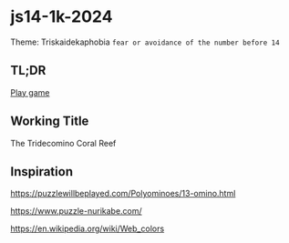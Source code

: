 # js14-1k-2024

Theme: Triskaidekaphobia `fear or avoidance of the number before 14`

## TL;DR

[Play game](https://supernapie.github.io/js14-1k-2024/game/)

## Working Title

The Tridecomino Coral Reef

## Inspiration

https://puzzlewillbeplayed.com/Polyominoes/13-omino.html

https://www.puzzle-nurikabe.com/

https://en.wikipedia.org/wiki/Web_colors
